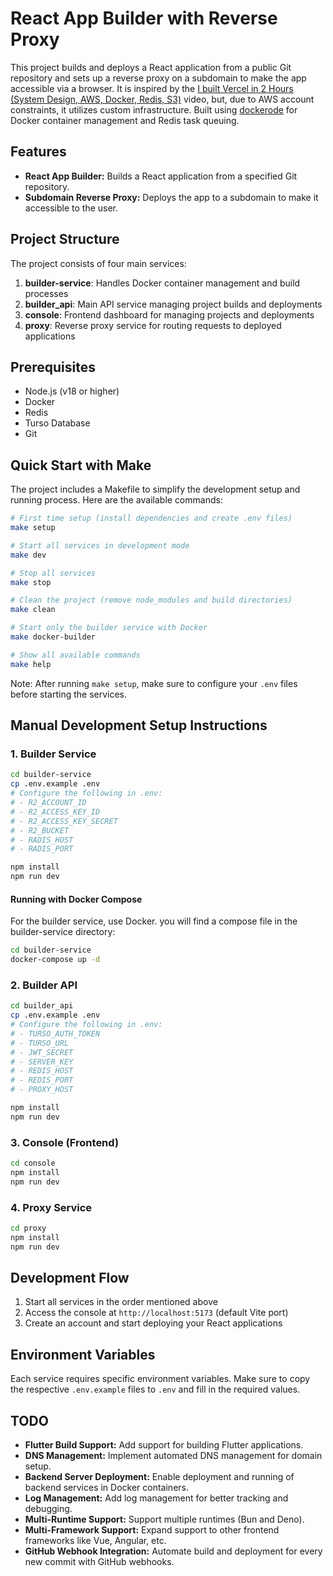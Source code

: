 # React App Builder with Reverse Proxy

This project builds and deploys a React application from a public Git
repository and sets up a reverse proxy on a subdomain to make the app accessible via a browser. It is inspired by the [I built Vercel in 2 Hours (System Design, AWS, Docker, Redis, S3)](https://www.youtube.com/watch?v=0A_JpLYG7hM&t=385s)
video, but, due to AWS account constraints, it utilizes custom infrastructure.
Built using [dockerode](https://www.npmjs.com/package/dockerode/v/2.5.5) for Docker container management and Redis task queuing.

## Features
- **React App Builder:** Builds a React application from a specified Git repository.
- **Subdomain Reverse Proxy:** Deploys the app to a subdomain to make it accessible to the user.

## Project Structure
The project consists of four main services:

1. **builder-service**: Handles Docker container management and build processes
2. **builder_api**: Main API service managing project builds and deployments
3. **console**: Frontend dashboard for managing projects and deployments
4. **proxy**: Reverse proxy service for routing requests to deployed applications

## Prerequisites
- Node.js (v18 or higher)
- Docker
- Redis
- Turso Database
- Git

## Quick Start with Make

The project includes a Makefile to simplify the development setup and running process. Here are the available commands:

```bash
# First time setup (install dependencies and create .env files)
make setup

# Start all services in development mode
make dev

# Stop all services
make stop

# Clean the project (remove node_modules and build directories)
make clean

# Start only the builder service with Docker
make docker-builder

# Show all available commands
make help
```

Note: After running `make setup`, make sure to configure your `.env` files before starting the services.

## Manual Development Setup Instructions

### 1. Builder Service
```bash
cd builder-service
cp .env.example .env
# Configure the following in .env:
# - R2_ACCOUNT_ID
# - R2_ACCESS_KEY_ID
# - R2_ACCESS_KEY_SECRET
# - R2_BUCKET
# - RADIS_HOST
# - RADIS_PORT

npm install
npm run dev
```
#### Running with Docker Compose
For the builder service, use Docker. you will find a compose file in the builder-service directory:
```bash
cd builder-service
docker-compose up -d
```

### 2. Builder API
```bash
cd builder_api
cp .env.example .env
# Configure the following in .env:
# - TURSO_AUTH_TOKEN
# - TURSO_URL
# - JWT_SECRET
# - SERVER_KEY
# - REDIS_HOST
# - REDIS_PORT
# - PROXY_HOST

npm install
npm run dev
```

### 3. Console (Frontend)
```bash
cd console
npm install
npm run dev
```

### 4. Proxy Service
```bash
cd proxy
npm install
npm run dev
```



## Development Flow
1. Start all services in the order mentioned above
2. Access the console at `http://localhost:5173` (default Vite port)
3. Create an account and start deploying your React applications

## Environment Variables
Each service requires specific environment variables. Make sure to copy the respective `.env.example` files to `.env` and fill in the required values.

## TODO
- **Flutter Build Support:** Add support for building Flutter applications.
- **DNS Management:** Implement automated DNS management for domain setup.
- **Backend Server Deployment:** Enable deployment and running of backend services in Docker containers.
- **Log Management:** Add log management for better tracking and debugging.
- **Multi-Runtime Support:** Support multiple runtimes (Bun and Deno).
- **Multi-Framework Support:** Expand support to other frontend frameworks like Vue, Angular, etc.
- **GitHub Webhook Integration:** Automate build and deployment for every new commit with GitHub webhooks.

